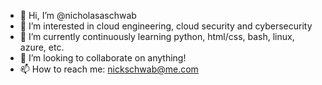 - 👋 Hi, I’m @nicholasaschwab
- 👀 I’m interested in cloud engineering, cloud security and cybersecurity
- 🌱 I’m currently continuously learning python, html/css, bash, linux, azure, etc.
- 💞️ I’m looking to collaborate on anything!
- 📫 How to reach me: nickschwab@me.com

<!---
nicholasaschwab/nicholasaschwab is a ✨ special ✨ repository because its `README.md` (this file) appears on your GitHub profile.
You can click the Preview link to take a look at your changes.
--->
